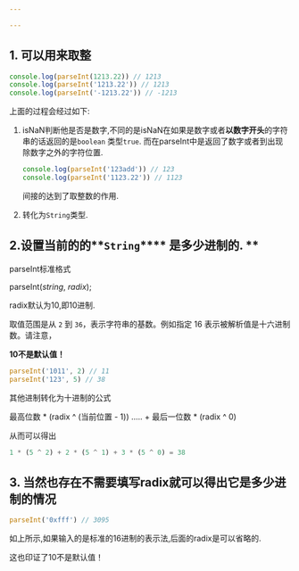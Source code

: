```yaml
---

---
```



## 1. **可以用来取整**

```JavaScript
console.log(parseInt(1213.22)) // 1213
console.log(parseInt('1213.22')) // 1213
console.log(parseInt('-1213.22')) // -1213
```

上面的过程会经过如下: 
1. isNaN判断他是否是数字,不同的是isNaN在如果是数字或者**以数字开头**的字符串的话返回的是`boolean` 类型`true`. 而在parseInt中是返回了数字或者到出现除数字之外的字符位置.
	```JavaScript
	console.log(parseInt('123add')) // 123
	console.log(parseInt('1123.22')) // 1123
	```
	间接的达到了取整数的作用.
	
2. 转化为`String`类型.


## 2.**设置当前的的****`String`**** 是多少进制的. **

parseInt标准格式

parseInt(_string_, _radix_);

radix默认为10,即10进制.

取值范围是从 `2` 到 `36`，表示字符串的基数。例如指定 16 表示被解析值是十六进制数。请注意，

**10不是默认值！**

```JavaScript
parseInt('1011', 2) // 11
parseInt('123', 5) // 38
```

其他进制转化为十进制的公式

最高位数 * (radix ^ (当前位置 - 1)) ..... + 最后一位数 * (radix ^ 0)

从而可以得出

```JavaScript
1 * (5 ^ 2) + 2 * (5 ^ 1) + 3 * (5 ^ 0) = 38
```

## 3. 当然也存在不需要填写radix就可以得出它是多少进制的情况

```JavaScript
parseInt('0xfff') // 3095
```

如上所示,如果输入的是标准的16进制的表示法,后面的radix是可以省略的.

这也印证了10不是默认值！